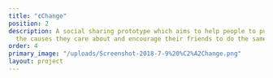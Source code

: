 ```yaml
---
title: "¢Change"
position: 2
description: A social sharing prototype which aims to help people to publicly support
  the causes they care about and encourage their friends to do the same.
order: 4
primary_image: "/uploads/Screenshot-2018-7-9%20%C2%A2Change.png"
layout: project
---
```


